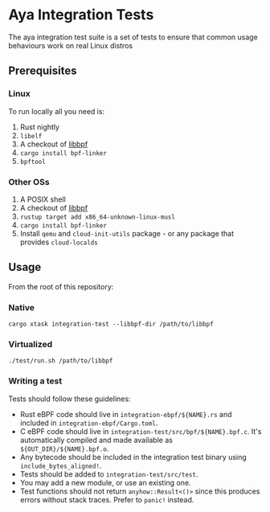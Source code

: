 Aya Integration Tests
=====================

The aya integration test suite is a set of tests to ensure that
common usage behaviours work on real Linux distros
## Prerequisites

### Linux

To run locally all you need is:

1. Rust nightly
2. `libelf`
3. A checkout of [libbpf](https://github.com/libbpf/libbpf)
4. `cargo install bpf-linker`
5. `bpftool`

### Other OSs

1. A POSIX shell
1. A checkout of [libbpf](https://github.com/libbpf/libbpf)
1. `rustup target add x86_64-unknown-linux-musl`
1. `cargo install bpf-linker`
1. Install `qemu` and `cloud-init-utils` package - or any package that provides `cloud-localds`

## Usage

From the root of this repository:

### Native

```
cargo xtask integration-test --libbpf-dir /path/to/libbpf
```

### Virtualized


```
./test/run.sh /path/to/libbpf
```
### Writing a test

Tests should follow these guidelines:

- Rust eBPF code should live in `integration-ebpf/${NAME}.rs` and included in `integration-ebpf/Cargo.toml`.
- C eBPF code should live in `integration-test/src/bpf/${NAME}.bpf.c`. It's automatically compiled and made available as `${OUT_DIR}/${NAME}.bpf.o`.
- Any bytecode should be included in the integration test binary using `include_bytes_aligned!`.
- Tests should be added to `integration-test/src/test`.
- You may add a new module, or use an existing one.
- Test functions should not return `anyhow::Result<()>` since this produces errors without stack traces. Prefer to `panic!` instead.
